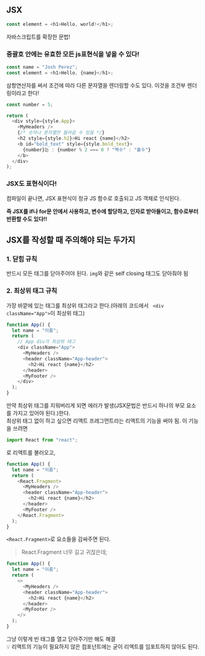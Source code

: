 ## JSX

```js
const element = <h1>Hello, world!</h1>;
```

자바스크립트를 확장한 문법!

### 중괄호 안에는 유효한 모든 js표현식을 넣을 수 있다!

```js
const name = "Josh Perez";
const element = <h1>Hello, {name}</h1>;
```

삼항연산자를 써서 조건에 따라 다른 문자열을 렌더링할 수도 있다. 이것을 조건부 렌더링이라고 한다!

```js
const number = 5;

return (
  <div style={style.App}>
    <MyHeaders />
    {/* 숫자나 문자열만 들어갈 수 있음 */}
    <h2 style={style.h2}>Hi react {name}</h2>
    <b id="bold_text" style={style.bold_text}>
      {number}는 : {number % 2 === 0 ? "짝수" : "홀수"}
    </b>
  </div>
);
```

### JSX도 표현식이다!

컴파일이 끝나면, JSX 표현식이 정규 JS 함수로 호출되고 JS 객체로 인식된다.
<br/>

**즉 JSX를 if나 for문 안에서 사용하고, 변수에 할당하고, 인자로 받아들이고, 함수로부터 반환할 수도 있다!!**

## JSX를 작성할 때 주의해야 되는 두가지

### 1. 닫힘 규칙

반드시 모든 태그를 닫아주어야 된다. `img`와 같은 self closing 태그도 닫아줘야 됨

### 2. 최상위 태그 규칙

가장 바깥에 있는 태그를 최상위 태그라고 한다.(아래의 코드에서 ` <div className="App">`이 최상위 태그)

```js
function App() {
  let name = "이름";
  return (
    // App div가 최상위 태그
    <div className="App">
      <MyHeaders />
      <header className="App-header">
        <h2>Hi react {name}</h2>
      </header>
      <MyFooter />
    </div>
  );
}
```

만약 최상위 태그를 지워버리게 되면 에러가 발생(JSX문법은 반드시 하나의 부모 요소를 가지고 있어야 된다.)한다.
<br/>
최상위 태그 없이 하고 싶으면 리액트 프레그먼트라는 리액트의 기능을 써야 됨. 이 기능을 쓰려면

```js
import React from "react";
```

로 리액트를 불러오고,

```js
function App() {
  let name = "이름";
  return (
    <React.Fragment>
      <MyHeaders />
      <header className="App-header">
        <h2>Hi react {name}</h2>
      </header>
      <MyFooter />
    </React.Fragment>
  );
}
```

`<React.Fragment>`로 요소들을 감싸주면 된다.

> React.Fragment 너무 길고 귀찮은데;

```js
function App() {
  let name = "이름";
  return (
    <>
      <MyHeaders />
      <header className="App-header">
        <h2>Hi react {name}</h2>
      </header>
      <MyFooter />
    </>
  );
}
```

그냥 이렇게 빈 태그를 열고 닫아주기만 해도 해결
<br/>
💡 리액트의 기능이 필요하지 않은 컴포넌트에는 굳이 리액트를 임포트하지 않아도 된다.
